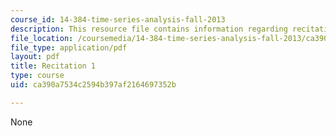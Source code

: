 ```yaml
---
course_id: 14-384-time-series-analysis-fall-2013
description: This resource file contains information regarding recitation 1.
file_location: /coursemedia/14-384-time-series-analysis-fall-2013/ca390a7534c2594b397af2164697352b_MIT14_384F13_rec1.pdf
file_type: application/pdf
layout: pdf
title: Recitation 1
type: course
uid: ca390a7534c2594b397af2164697352b

---
```

None